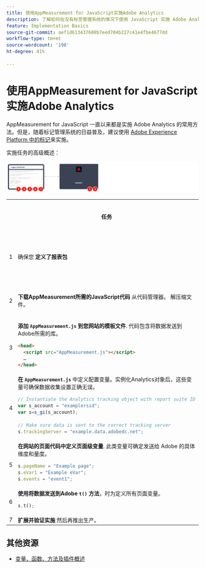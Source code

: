 ```yaml
---
title: 使用AppMeasurement for JavaScript实施Adobe Analytics
description: 了解如何在没有标签管理系统的情况下使用 JavaScript 实施 Adobe Analytics。
feature: Implementation Basics
source-git-commit: aef1d613437688b7eed704b227c41e4fbe4677dd
workflow-type: tm+mt
source-wordcount: '198'
ht-degree: 41%

---
```


# 使用AppMeasurement for JavaScript实施Adobe Analytics

AppMeasurement for JavaScript 一直以来都是实施 Adobe Analytics 的常用方法。但是，随着标记管理系统的日益普及，建议使用 [Adobe Experience Platform 中的标记](../launch/overview.md)来实施。

实施任务的高级概述：

![使用AppMeasurement实施Adobe分析概述](../assets/appmeasurement-annotated.png)

<table>

<tr>
<th style="width:5%"></th><th style="width:75%"><b>任务</b></th><th style="width:20%"><b>更多信息</b></th>
</tr>

<tr>
<td>1</td><td>确保您 <b>定义了报表包</b></td><td><a href="../../admin/admin/c-manage-report-suites/report-suites-admin.md">报表包管理器</a></td>
</tr>

<tr>
<td>2</td><td><b>下载AppMeasurement所需的JavaScript代码</b> 从代码管理器。 解压缩文件。</td><td><a href="../../admin/admin/code-manager-admin.md">代码管理器</a></td>
</tr>

<tr>
<td>3</td><td><b>添加 <code>AppMeasurement.js</code> 到您网站的模板文件</b>. 代码包含将数据发送到Adobe所需的库。

```html
<head>
  <script src="AppMeasurement.js"></script>
  …
</head>
```

</td><td></td>
</tr>

<tr>
<td>4</td><td><b>在 <code>AppMeasurement.js</code></b> 中定义配置变量。实例化Analytics对象后，这些变量可确保数据收集设置正确无误。

```JavaScript
// Instantiate the Analytics tracking object with report suite ID
var s_account = "examplersid";
var s=s_gi(s_account);
 
// Make sure data is sent to the correct tracking server
s.trackingServer = "example.data.adobedc.net";
```

</td><td><a href="../vars/config-vars/configuration-variables.md">配置变量</a></td>
</tr>

<tr>
<td>5</td><td><b>在网站的页面代码中定义页面级变量</b>. 此类变量可确定发送给 Adobe 的具体维度和量度。

```js
s.pageName = "Example page";
s.eVar1 = "Example eVar";
s.events = "event1";
```

</td><td><a href="../vars/page-vars/page-variables.md">页面变量</a></td>
</tr>

<tr>
<td>6</td><td><b>使用将数据发送到Adobe <code>t()</code> 方法</b>，时为定义所有页面变量。

```js
s.t();
```

</td><td><a href="../vars/functions/t-method.md">t()方法</a></td>
</tr>

<tr>
<td>7</td><td><b>扩展并验证实施</b> 然后再推出生产。</b></td><td></td>
</tr>

</table>

## 其他资源

- [变量、函数、方法及插件概述](../vars/overview.md)
